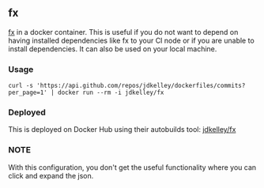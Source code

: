## fx

[fx][1] in a docker container. This is useful if you do not want to depend on having installed dependencies like fx to your CI node or if you are unable to install dependencies. It can also be used on your local machine.

### Usage

```
curl -s 'https://api.github.com/repos/jdkelley/dockerfiles/commits?per_page=1' | docker run --rm -i jdkelley/fx
```

### Deployed

This is deployed on Docker Hub using their autobuilds tool: [jdkelley/fx][2]

### NOTE

With this configuration, you don't get the useful functionality where you can click and expand the json. 

[//]: # "LINKS"

[1]: https://github.com/antonmedv/fx      "fx source on GitHub"
[2]: https://hub.docker.com/r/jdkelley/fx "jdkelley/fx on Docker Hub"
